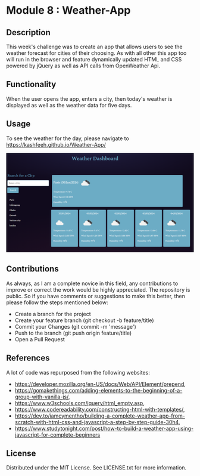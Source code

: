 # Module 8 : Weather-App

## Description

This week's challenge was to create an app that allows users to see the weather forecast for cities of their choosing. As with all other this app too will run in the browser and feature dynamically updated HTML and CSS powered by jQuery as well as API calls from OpenWeather Api. 

## Functionality

When the user opens the app, enters a city, then today's weather is displayed as well as the weather data for five days. 

##  Usage
To see the weather for the day, please navigate to  https://kashfeeh.github.io/Weather-App/

![the weather app demo](./assets/10-server-side-apis-challenge.PNG)

## Contributions
As always, as I am a complete novice in this field, any contributions to improve or correct the work would be highly appreciated. The repository is public. So if you have comments 
or suggestions to make this better, then please follow the steps mentioned below:
* Create a branch for the project
* Create your feature branch (git checkout -b feature/title)
* Commit your Changes (git commit -m 'message')
* Push to the branch (git push origin feature/title)
* Open a Pull Request

## References
A lot of code was repurposed from the following websites: 
* https://developer.mozilla.org/en-US/docs/Web/API/Element/prepend, 
* https://gomakethings.com/adding-elements-to-the-beginning-of-a-group-with-vanilla-js/, 
* https://www.w3schools.com/jquery/html_empty.asp,
* https://www.codereadability.com/constructing-html-with-templates/,
* https://dev.to/iamcymentho/building-a-complete-weather-app-from-scratch-with-html-css-and-javascript-a-step-by-step-guide-30h4,
* https://www.studytonight.com/post/how-to-build-a-weather-app-using-javascript-for-complete-beginners

## License
Distributed under the MIT License. See LICENSE.txt for more information.
